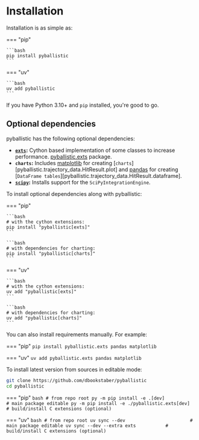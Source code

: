 # Installation

Installation is as simple as:

=== "pip"

    ```bash
    pip install pyballistic
    ```

=== "uv"

    ```bash
    uv add pyballistic 
    ```

If you have Python 3.10+ and `pip` installed, you're good to go.

[//]: # (pyballistic is also available on [conda]&#40;https://www.anaconda.com&#41; under the [conda-forge]&#40;https://conda-forge.org&#41;)

[//]: # (channel:)

[//]: # (```bash)

[//]: # (conda install pyballistic -c conda-forge)

[//]: # (```)

## Optional dependencies

pyballistic has the following optional dependencies:

* **[`exts`](internals/cython.md):** Cython based implementation of some classes to increase performance. [pyballistic.exts](https://pypi.org/project/pyballistic.exts) package.
* **`charts`:** Includes [matplotlib](https://matplotlib.org/) for creating [`charts`][pyballistic.trajectory_data.HitResult.plot] and [pandas](https://pandas.pydata.org/) for creating [`DataFrame tables`][pyballistic.trajectory_data.HitResult.dataframe].
* **[`scipy`](https://scipy.org/):** Installs support for the `SciPyIntegrationEngine`.

To install optional dependencies along with pyballistic:

=== "pip"

    ```bash
    # with the cython extensions:
    pip install "pyballistic[exts]"
    ```

    ```bash
    # with dependencies for charting:
    pip install "pyballistic[charts]"
    ```

=== "uv"

    ```bash
    # with the cython extensions:
    uv add "pyballistic[exts]"
    ```

    ```bash
    # with dependencies for charting:
    uv add "pyballistic[charts]"
    ```

You can also install requirements manually.  For example:

=== "pip"
    ```
    pip install pyballistic.exts pandas matplotlib
    ```

=== "uv"
    ```
    uv add pyballistic.exts pandas matplotlib
    ```

To install latest version from sources in editable mode:

```bash
git clone https://github.com/dbookstaber/pyballistic
cd pyballistic
```

=== "pip"
    ```bash
    # from repo root
    py -m pip install -e .[dev]                        # main package editable
    py -m pip install -e ./pyballistic.exts[dev]  # build/install C extensions (optional)
    ```

=== "uv"
    ```bash
    # from repo root
    uv sync --dev                        # main package editable
    uv sync --dev --extra exts           # build/install C extensions (optional)
    ```